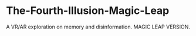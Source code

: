 # The-Fourth-Illusion-Magic-Leap
A VR/AR exploration on memory and disinformation. MAGIC LEAP VERSION.
